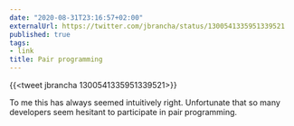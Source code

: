 ```yaml
---
date: "2020-08-31T23:16:57+02:00"
externalUrl: https://twitter.com/jbrancha/status/1300541335951339521
published: true
tags:
- link
title: Pair programming
---
```

{{<tweet jbrancha 1300541335951339521>}}

To me this has always seemed intuitively right. Unfortunate that so many developers seem hesitant to participate in pair programming. 

